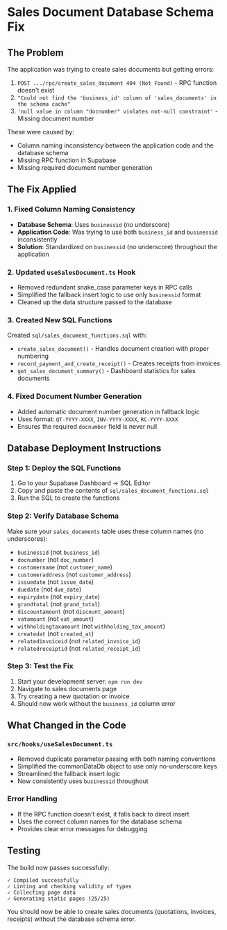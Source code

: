 # Sales Document Database Schema Fix

## The Problem
The application was trying to create sales documents but getting errors:
1. `POST .../rpc/create_sales_document 404 (Not Found)` - RPC function doesn't exist
2. `"Could not find the 'business_id' column of 'sales_documents' in the schema cache"`
3. `'null value in column "docnumber" violates not-null constraint'` - Missing document number

These were caused by:
- Column naming inconsistency between the application code and the database schema
- Missing RPC function in Supabase
- Missing required document number generation

## The Fix Applied

### 1. Fixed Column Naming Consistency
- **Database Schema**: Uses `businessid` (no underscore)
- **Application Code**: Was trying to use both `business_id` and `businessid` inconsistently
- **Solution**: Standardized on `businessid` (no underscore) throughout the application

### 2. Updated `useSalesDocument.ts` Hook
- Removed redundant snake_case parameter keys in RPC calls
- Simplified the fallback insert logic to use only `businessid` format
- Cleaned up the data structure passed to the database

### 3. Created New SQL Functions
Created `sql/sales_document_functions.sql` with:
- `create_sales_document()` - Handles document creation with proper numbering
- `record_payment_and_create_receipt()` - Creates receipts from invoices  
- `get_sales_document_summary()` - Dashboard statistics for sales documents

### 4. Fixed Document Number Generation
- Added automatic document number generation in fallback logic
- Uses format: `QT-YYYY-XXXX`, `INV-YYYY-XXXX`, `RC-YYYY-XXXX`
- Ensures the required `docnumber` field is never null

## Database Deployment Instructions

### Step 1: Deploy the SQL Functions
1. Go to your Supabase Dashboard → SQL Editor
2. Copy and paste the contents of `sql/sales_document_functions.sql`
3. Run the SQL to create the functions

### Step 2: Verify Database Schema
Make sure your `sales_documents` table uses these column names (no underscores):
- `businessid` (not `business_id`)
- `docnumber` (not `doc_number`)
- `customername` (not `customer_name`)
- `customeraddress` (not `customer_address`)
- `issuedate` (not `issue_date`)
- `duedate` (not `due_date`)
- `expirydate` (not `expiry_date`)
- `grandtotal` (not `grand_total`)
- `discountamount` (not `discount_amount`)
- `vatamount` (not `vat_amount`)
- `withholdingtaxamount` (not `withholding_tax_amount`)
- `createdat` (not `created_at`)
- `relatedinvoiceid` (not `related_invoice_id`)
- `relatedreceiptid` (not `related_receipt_id`)

### Step 3: Test the Fix
1. Start your development server: `npm run dev`
2. Navigate to sales documents page
3. Try creating a new quotation or invoice
4. Should now work without the `business_id` column error

## What Changed in the Code

### `src/hooks/useSalesDocument.ts`
- Removed duplicate parameter passing with both naming conventions
- Simplified the commonDataDb object to use only no-underscore keys
- Streamlined the fallback insert logic
- Now consistently uses `businessid` throughout

### Error Handling
- If the RPC function doesn't exist, it falls back to direct insert
- Uses the correct column names for the database schema
- Provides clear error messages for debugging

## Testing
The build now passes successfully:
```
✓ Compiled successfully
✓ Linting and checking validity of types
✓ Collecting page data
✓ Generating static pages (25/25)
```

You should now be able to create sales documents (quotations, invoices, receipts) without the database schema error.
